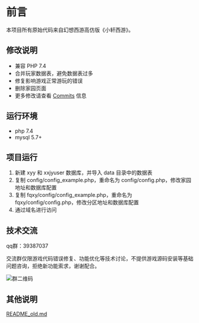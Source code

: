 # 前言
本项目所有原始代码来自幻想西游高仿版《小轩西游》。

## 修改说明
 - 兼容 PHP 7.4
 - 合并玩家数据表，避免数据表过多
 - 修复影响游戏正常游玩的错误
 - 删除家园页面
 - 更多修改请查看 [Commits](https://github.com/zither/xiyou/commits/master) 信息
 
## 运行环境
- php 7.4
- mysql 5.7+

## 项目运行
1. 新建 xyy 和 xxjyuser 数据库，并导入 data 目录中的数据表
2. 复制 config/config_example.php，重命名为 config/config.php，修改家园地址和数据库配置
4. 复制 fqxy/config/config_example.php，重命名为 fqxy/config/config.php，修改分区地址和数据库配置
6. 通过域名进行访问

## 技术交流
qq群：39387037

交流群仅限游戏代码错误修复、功能优化等技术讨论，不提供游戏源码安装等基础问题咨询，拒绝新功能索求，谢谢配合。

![群二维码](images/qun.jpg)

## 其他说明
[README_old.md](./README_old.md)
